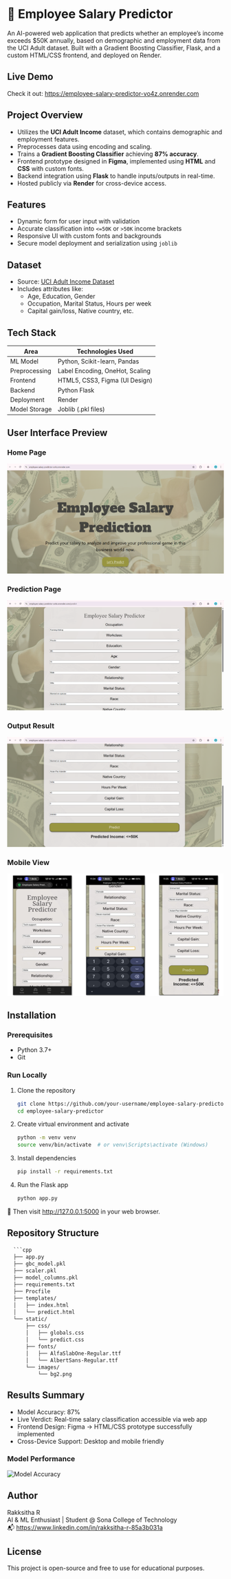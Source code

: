 # 💼 Employee Salary Predictor

An AI-powered web application that predicts whether an employee’s income exceeds \$50K annually, based on demographic and employment data from the UCI Adult dataset. Built with a Gradient Boosting Classifier, Flask, and a custom HTML/CSS frontend, and deployed on Render.


## Live Demo

Check it out: https://employee-salary-predictor-vo4z.onrender.com


## Project Overview

- Utilizes the **UCI Adult Income** dataset, which contains demographic and employment features.
- Preprocesses data using encoding and scaling.
- Trains a **Gradient Boosting Classifier** achieving **87% accuracy**.
- Frontend prototype designed in **Figma**, implemented using **HTML** and **CSS** with custom fonts.
- Backend integration using **Flask** to handle inputs/outputs in real-time.
- Hosted publicly via **Render** for cross-device access.


## Features

-  Dynamic form for user input with validation  
-  Accurate classification into `<=50K` or `>50K` income brackets  
-  Responsive UI with custom fonts and backgrounds  
-  Secure model deployment and serialization using `joblib`

## Dataset

- Source: [UCI Adult Income Dataset](https://archive.ics.uci.edu/ml/datasets/adult)
- Includes attributes like:
  - Age, Education, Gender
  - Occupation, Marital Status, Hours per week
  - Capital gain/loss, Native country, etc.


## Tech Stack

| Area             | Technologies Used                  |
|------------------|------------------------------------|
| ML Model         | Python, Scikit-learn, Pandas       |
| Preprocessing    | Label Encoding, OneHot, Scaling    |
| Frontend         | HTML5, CSS3, Figma (UI Design)     |
| Backend          | Python Flask                       |
| Deployment       | Render                             |
| Model Storage    | Joblib (.pkl files)                |

##  User Interface Preview

### Home Page
![Home Page](static/images/home.png)

### Prediction Page
![Prediction Form](static/images/form.png)

### Output Result
![Prediction Result](static/images/result.png)

### Mobile View
![Mobile View](static/images/mobile.png)


## Installation

### Prerequisites

- Python 3.7+
- Git

### Run Locally

1. Clone the repository  
   ```bash
   git clone https://github.com/your-username/employee-salary-predictor.git
   cd employee-salary-predictor
   
2. Create virtual environment and activate
   ```bash
   python -m venv venv
   source venv/bin/activate  # or venv\Scripts\activate (Windows)
   
4. Install dependencies
   ```bash
   pip install -r requirements.txt
   
6. Run the Flask app
   ```bash
   python app.py
   
📌 Then visit http://127.0.0.1:5000 in your web browser.

## Repository Structure
      ```cpp
      ├── app.py
      ├── gbc_model.pkl
      ├── scaler.pkl
      ├── model_columns.pkl
      ├── requirements.txt
      ├── Procfile
      ├── templates/
      │   ├── index.html
      │   └── predict.html
      └── static/
          ├── css/
          │   ├── globals.css
          │   └── predict.css
          ├── fonts/
          │   ├── AlfaSlabOne-Regular.ttf
          │   └── AlbertSans-Regular.ttf
          └── images/
              └── bg2.png

## Results Summary

- Model Accuracy: 87%
- Live Verdict: Real-time salary classification accessible via web app
- Frontend Design: Figma → HTML/CSS prototype successfully implemented
- Cross-Device Support: Desktop and mobile friendly

### Model Performance
![Model Accuracy](static/images/accuracy.png)


## Author
Rakksitha R<br>
AI & ML Enthusiast | Student @ Sona College of Technology<br>
📬 https://www.linkedin.com/in/rakksitha-r-85a3b031a<br>

## License
This project is open-source and free to use for educational purposes.

